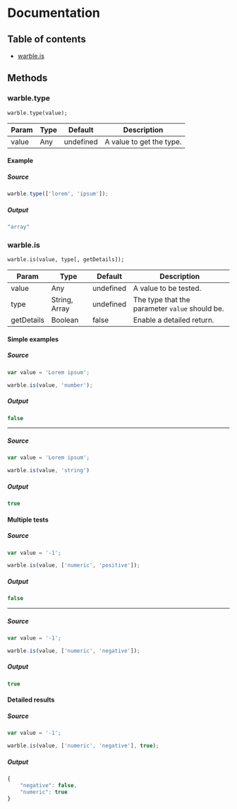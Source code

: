 # Documentation

## Table of contents

- [warble.is](#warbleis)

## Methods

### warble.type

```text
warble.type(value);
```

| Param | Type | Default   | Description              |
| ----- | ---- | --------- | ------------------------ |
| value | Any  | undefined | A value to get the type. |

#### Example

##### Source

```javascript
warble.type(['lorem', 'ipsum']);
```

##### Output

```javascript
"array"
```

### warble.is

```text
warble.is(value, type[, getDetails]);
```

| Param      | Type          | Default   | Description                                    |
| ---------- | ------------- | --------- | ---------------------------------------------- |
| value      | Any           | undefined | A value to be tested.                          |
| type       | String, Array | undefined | The type that the parameter `value` should be. |
| getDetails | Boolean       | false     | Enable a detailed return.                      |

#### Simple examples

##### Source

```javascript
var value = 'Lorem ipsum';

warble.is(value, 'number');
```

##### Output

```javascript
false
```

---

##### Source

```javascript
var value = 'Lorem ipsum';

warble.is(value, 'string')
```

##### Output

```javascript
true
```

#### Multiple tests

##### Source

```javascript
var value = '-1';

warble.is(value, ['numeric', 'positive']);
```

##### Output

```javascript
false
```

---

##### Source

```javascript
var value = '-1';

warble.is(value, ['numeric', 'negative']);
```

##### Output

```javascript
true
```

#### Detailed results

##### Source

```javascript
var value = '-1';

warble.is(value, ['numeric', 'negative'], true);
```

##### Output

```javascript
{
	"negative": false,
	"numeric": true
}
```
